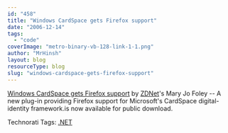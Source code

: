 ```yaml
---
id: "458"
title: "Windows CardSpace gets Firefox support"
date: "2006-12-14"
tags:
  - "code"
coverImage: "metro-binary-vb-128-link-1-1.png"
author: "MrHinsh"
layout: blog
resourceType: blog
slug: "windows-cardspace-gets-firefox-support"
---
```


[Windows CardSpace gets Firefox support](http://blogs.zdnet.com/microsoft/?p=151 "Permalink") by [ZDNet](http://zdnet.com)'s Mary Jo Foley -- A new plug-in providing Firefox support for Microsoft's CardSpace digital-identity framework.is now available for public download.

Technorati Tags: [.NET](http://technorati.com/tags/.NET)
